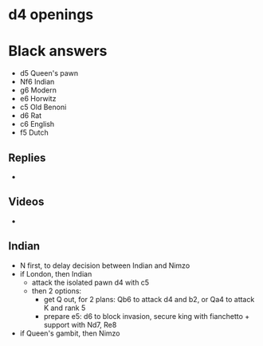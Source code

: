 d4 openings
===========

# Black answers
* d5 Queen's pawn
* Nf6 Indian
* g6 Modern
* e6 Horwitz
* c5 Old Benoni
* d6 Rat
* c6 English
* f5 Dutch

## Replies
* 

## Videos
*

## Indian
* N first, to delay decision between Indian and Nimzo
* if London, then Indian
  * attack the isolated pawn d4 with c5
  * then 2 options:
    * get Q out, for 2 plans: Qb6 to attack d4 and b2, or Qa4 to attack K and rank 5
    * prepare e5: d6 to block invasion, secure king with fianchetto + support with Nd7, Re8  
* if Queen's gambit, then Nimzo
